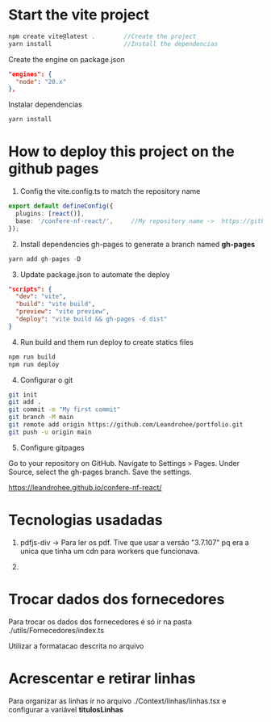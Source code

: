 # Start the vite project

```ts
npm create vite@latest .        //Create the project 
yarn install                    //Install the dependencias
```

Create the engine on package.json

```json
"engines": {
  "node": "20.x"
},
```

Instalar dependencias

```bash
yarn install
```

# How to deploy this project on the github pages

1. Config the vite.config.ts to match the repository name
```ts
export default defineConfig({
  plugins: [react()],
  base: '/confere-nf-react/',     //My repository name ->  https://github.com/Leandrohee/confere-nf-react
});
```

2. Install dependencies gh-pages to generate a branch named **gh-pages**
```ts
yarn add gh-pages -D
``` 

3. Update package.json to automate the deploy
```json
"scripts": {
  "dev": "vite",
  "build": "vite build",
  "preview": "vite preview",
  "deploy": "vite build && gh-pages -d dist"
}
```

4. Run build and them run deploy to create statics files
```bash
npm run build
npm run deploy
```

4. Configurar o git

```bash
git init
git add .
git commit -m "My first commit"
git branch -M main
git remote add origin https://github.com/Leandrohee/portfolio.git
git push -u origin main
```

5. Configure gitpages

Go to your repository on GitHub.
Navigate to Settings > Pages.
Under Source, select the gh-pages branch.
Save the settings.

https://leandrohee.github.io/confere-nf-react/


# Tecnologias usadadas

1. pdfjs-div -> Para ler os pdf. Tive que usar a versão "3.7.107" pq era a unica que tinha um cdn para workers que funcionava.

2. 


# Trocar dados dos fornecedores

Para trocar os dados dos fornecedores é só ir na pasta ./utils/Fornecedores/index.ts

Utilizar a formatacao descrita no arquivo

# Acrescentar e retirar linhas

Para organizar as linhas ir no arquivo ./Context/linhas/linhas.tsx e configurar a variável **titulosLinhas**